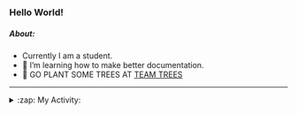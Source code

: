 ### Hello World!

##### About:
- Currently I am a student.
- 🌱 I’m learning how to make better documentation.
- 🌱 GO PLANT SOME TREES AT [TEAM TREES](https://teamtrees.org/)

---
<details>
  <summary>:zap: My Activity:</summary>
  
<!--START_SECTION:waka-->
![Code Time](http://img.shields.io/badge/Code%20Time-1%2C152%20hrs%2045%20mins-blue)

**I'm a Night 🦉** 

```text
🌞 Morning                1670 commits        ██░░░░░░░░░░░░░░░░░░░░░░░   09.70 % 
🌆 Daytime                5979 commits        █████████░░░░░░░░░░░░░░░░   34.74 % 
🌃 Evening                4893 commits        ███████░░░░░░░░░░░░░░░░░░   28.43 % 
🌙 Night                  4671 commits        ███████░░░░░░░░░░░░░░░░░░   27.14 % 
```
📅 **I'm Most Productive on Wednesday** 

```text
Monday                   2506 commits        ████░░░░░░░░░░░░░░░░░░░░░   14.56 % 
Tuesday                  2307 commits        ███░░░░░░░░░░░░░░░░░░░░░░   13.40 % 
Wednesday                4011 commits        ██████░░░░░░░░░░░░░░░░░░░   23.30 % 
Thursday                 2149 commits        ███░░░░░░░░░░░░░░░░░░░░░░   12.48 % 
Friday                   1739 commits        ███░░░░░░░░░░░░░░░░░░░░░░   10.10 % 
Saturday                 1527 commits        ██░░░░░░░░░░░░░░░░░░░░░░░   08.87 % 
Sunday                   2974 commits        ████░░░░░░░░░░░░░░░░░░░░░   17.28 % 
```


📊 **This Week I Spent My Time On** 

```text
🔥 Editors: 
VS Code                  0 secs              █████████████████████████   100.00 % 

🐱‍💻 Projects: 
praise                   0 secs              █████████████████████████   100.00 % 
```


 Last Updated on 31/07/2023 03:10:52 UTC
<!--END_SECTION:waka-->
</details>
